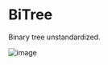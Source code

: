 # BiTree
Binary tree unstandardized.

![image](https://github.com/hhhhc-da/BiTree/blob/main/overview.jpg)
